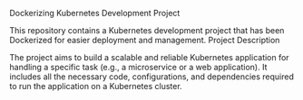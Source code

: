 Dockerizing Kubernetes Development Project

This repository contains a Kubernetes development project that has been Dockerized for easier deployment and management.
Project Description

The project aims to build a scalable and reliable Kubernetes application for handling a specific task (e.g., a microservice or a web application). It includes all the necessary code, configurations, and dependencies required to run the application on a Kubernetes cluster.
